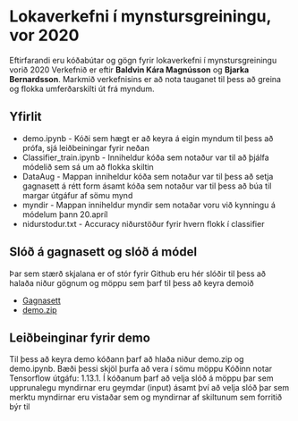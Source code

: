 # Lokaverkefni í mynstursgreiningu, vor 2020
Eftirfarandi eru kóðabútar og gögn fyrir lokaverkefni í mynstursgreiningu vorið 2020
Verkefnið er eftir __Baldvin Kára Magnússon__ og __Bjarka Bernardsson__. Markmið verkefnisins er 
að nota tauganet til þess að greina og flokka umferðarskilti út frá myndum. 
## Yfirlit

* demo.ipynb - Kóði sem hægt er að keyra á eigin myndum til þess að prófa,
sjá leiðbeiningar fyrir neðan
* Classifier_train.ipynb - Inniheldur kóða sem notaður var til að þjálfa
módelið sem sá um að flokka skiltin
* DataAug - Mappan inniheldur kóða sem notaður var til þess að setja gagnasett á rétt form
ásamt kóða sem notaður var til þess að búa til margar útgáfur af sömu mynd
* myndir - Mappan inniheldur myndir sem notaðar voru við kynningu á módelum þann 20.apríl
* nidurstodur.txt -  Accuracy niðurstöður fyrir hvern flokk í classifier

## Slóð á gagnasett og slóð á módel
Þar sem stærð skjalana er of stór fyrir Github eru hér slóðir til þess að halaða niður
gögnum og möppu sem þarf til þess að keyra demoið

* [Gagnasett](https://drive.google.com/file/d/1f3to_pi7YVEL1JBbiX31P37aEPMDEb-m/view?usp=sharing)
* [demo.zip](https://drive.google.com/open?id=1WDDotXitXG-G2lLCS8I4zFY2OKpq77cx)

## Leiðbeinginar fyrir demo
Til þess að keyra demo kóðann þarf að hlaða niður demo.zip og demo.ipynb. Bæði þessi skjöl þurfa að vera í sömu möppu
Kóðinn notar Tensorflow útgáfu: 1.13.1.
Í kóðanum þarf að velja slóð á möppu þar sem upprunalegu myndirnar eru geymdar (input)
ásamt því að velja slóð þar sem merktu myndirnar eru vistaðar sem og myndirnar af skiltunum sem 
forritið býr til 
